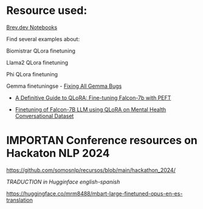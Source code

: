 # Resource used:

[Brev.dev Notebooks](https://github.com/brevdev/notebooks/blob/main/README.md)

 Find several examples about:

   Biomistrar QLora finetuning

   Llama2 QLora finetuning


   Phi QLora finetuning
   
   Gemma finetuningse 
     - [Fixing All Gemma Bugs](https://unsloth.ai/blog/gemma-bugs)

- [A Definitive Guide to QLoRA: Fine-tuning Falcon-7b with PEFT](https://medium.com/@amodwrites/a-definitive-guide-to-qlora-fine-tuning-falcon-7b-with-peft-78f500a1f337)

- [Finetuning of Falcon-7B LLM using QLoRA on Mental Health Conversational Dataset](https://github.com/iamarunbrahma/finetuned-qlora-falcon7b-medical)

# IMPORTAN Conference resources on Hackaton NLP 2024

https://github.com/somosnlp/recursos/blob/main/hackathon_2024/


*TRADUCTION in Hugginface english-spanish*

https://huggingface.co/mrm8488/mbart-large-finetuned-opus-en-es-translation




